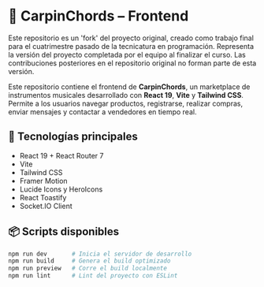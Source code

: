 # 🎸 CarpinChords – Frontend

Este repositorio es un 'fork' del proyecto original, creado como trabajo final para el cuatrimestre pasado de la tecnicatura en programación. Representa la versión del proyecto completada por el equipo al finalizar el curso. Las contribuciones posteriores en el repositorio original no forman parte de esta versión.

Este repositorio contiene el frontend de **CarpinChords**, un marketplace de instrumentos musicales desarrollado con **React 19**, **Vite** y **Tailwind CSS**.  
Permite a los usuarios navegar productos, registrarse, realizar compras, enviar mensajes y contactar a vendedores en tiempo real.

## 🚀 Tecnologías principales

- React 19 + React Router 7
- Vite
- Tailwind CSS
- Framer Motion
- Lucide Icons y HeroIcons
- React Toastify
- Socket.IO Client

## 📦 Scripts disponibles

```bash
npm run dev       # Inicia el servidor de desarrollo
npm run build     # Genera el build optimizado
npm run preview   # Corre el build localmente
npm run lint      # Lint del proyecto con ESLint
